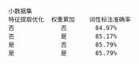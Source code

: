    小数据集
    特征提取优化  权重累加    词性标注准确率
    否             否        84.97%
    否             是        85.17%
    是             否        85.79%
    是             是        85.79%
